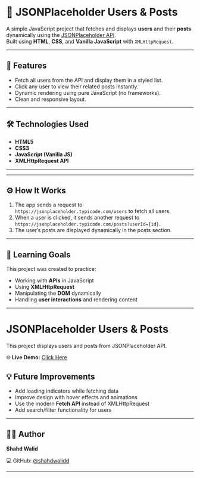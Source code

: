 # 🧩 JSONPlaceholder Users & Posts

A simple JavaScript project that fetches and displays **users** and their **posts** dynamically using the [JSONPlaceholder API](https://jsonplaceholder.typicode.com).  
Built using **HTML**, **CSS**, and **Vanilla JavaScript** with `XMLHttpRequest`.

---

## 🚀 Features
- Fetch all users from the API and display them in a styled list.  
- Click any user to view their related posts instantly.  
- Dynamic rendering using pure JavaScript (no frameworks).  
- Clean and responsive layout.

---

## 🛠️ Technologies Used
- **HTML5**  
- **CSS3**  
- **JavaScript (Vanilla JS)**  
- **XMLHttpRequest API**

---


---

## ⚙️ How It Works
1. The app sends a request to `https://jsonplaceholder.typicode.com/users` to fetch all users.  
2. When a user is clicked, it sends another request to `https://jsonplaceholder.typicode.com/posts?userId={id}`.  
3. The user’s posts are displayed dynamically in the posts section.

---

## 🧠 Learning Goals
This project was created to practice:
- Working with **APIs** in JavaScript  
- Using **XMLHttpRequest**  
- Manipulating the **DOM** dynamically  
- Handling **user interactions** and rendering content

---

# JSONPlaceholder Users & Posts

This project displays users and posts from JSONPlaceholder API.

🌐 **Live Demo:** [Click Here](https://shahdwalidd.github.io/jsonplaceholder-users-posts/)


## 💡 Future Improvements
- Add loading indicators while fetching data  
- Improve design with hover effects and animations  
- Use the modern **Fetch API** instead of XMLHttpRequest  
- Add search/filter functionality for users  

---

## 👩‍💻 Author
**Shahd Walid**  
 
💻 GitHub: [@shahdwalidd](https://github.com/shahdwalidd)

---

